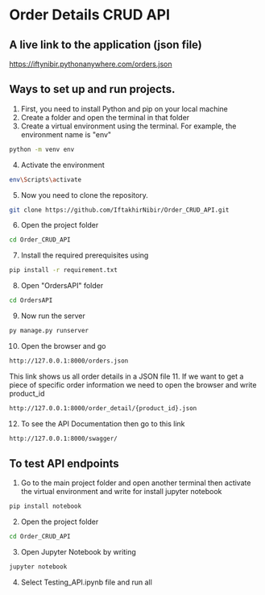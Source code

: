 # Order Details CRUD API
## A live link to the application (json file)
<a href="https://iftynibir.pythonanywhere.com/orders.json">https://iftynibir.pythonanywhere.com/orders.json<a/>
## Ways to set up and run projects.
1. First, you need to install Python and pip on your local machine
2. Create a folder and open the terminal in that folder
3. Create a virtual environment using the terminal. For example, the environment name is "env"
```bash
python -m venv env 
```
4. Activate the environment
```bash
env\Scripts\activate
```
5. Now you need to clone the repository.
```bash
git clone https://github.com/IftakhirNibir/Order_CRUD_API.git 
```
6. Open the project folder
```bash
cd Order_CRUD_API
```
7. Install the required prerequisites using
```bash
pip install -r requirement.txt
```
8. Open "OrdersAPI" folder
```bash
cd OrdersAPI
```
9. Now run the server
```bash
py manage.py runserver
```
10. Open the browser and go 
```bash
http://127.0.0.1:8000/orders.json
```
This link shows us all order details in a JSON file
11. If we want to get a piece of specific order information we need to open the browser and write product_id
```bash
http://127.0.0.1:8000/order_detail/{product_id}.json
```
12. To see the API Documentation then go to this link 
```bash
http://127.0.0.1:8000/swagger/
```
## To test API endpoints
1. Go to the main project folder and open another terminal then activate the virtual environment and write for install jupyter notebook
```bash
pip install notebook
```
2. Open the project folder
```bash
cd Order_CRUD_API
```
3. Open Jupyter Notebook by writing
```bash
jupyter notebook
```
4. Select Testing_API.ipynb file and run all 


